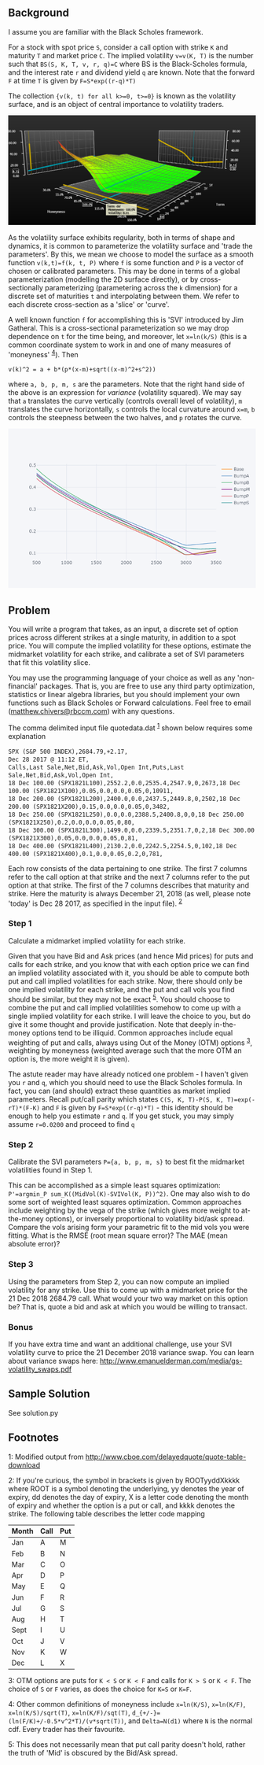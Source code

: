 ## Background

I assume you are familiar with the Black Scholes framework.

For a stock with spot price `S`, consider a call option with strike `K` and maturity `T` and market price `C`. The implied
volatility `v=v(K, T)` is the number such that `BS(S, K, T, v, r, q)=C` where BS is
the Black-Scholes formula, and the interest rate `r` and dividend yield `q` are known. Note that the forward `F` at time `T` is given by `F=S*exp((r-q)*T)`

The collection `{v(k, t) for all k>=0, t>=0}` is known as the volatility surface, and is an object
of central importance to volatility traders.

![Vol Surface. Source: Bloomberg](./VolSurface.png)


As the volatility surface exhibits regularity, both in terms of shape and dynamics,
it is common to parameterize the volatility surface and 'trade the parameters'. By this,
we mean we choose to model the surface as a smooth function `v(k,t)=f(k, t, P)` where
`f` is some function and `P` is a vector of chosen or calibrated parameters.
This may be done in terms of a global parameterization (modelling the 2D surface directly),
or by cross-sectionally parameterizing (parametering across the `k` dimension) for a
discrete set of maturities `t` and interpolating between them. We refer to each discrete cross-section as a 'slice' or 'curve'.

A well known function `f` for accomplishing this is 'SVI' introduced by Jim Gatheral. This is a cross-sectional parameterization so we may drop dependence on `t` for the time being, and moreover, let `x=ln(k/S)` (this is a common coordinate system to work in and one of many measures of 'moneyness' <sup>[4](#moneynessdef)</sup>). Then

    v(k)^2 = a + b*(p*(x-m)+sqrt((x-m)^2+s^2))

where `a, b, p, m, s` are the parameters. Note that the right hand side of the above is an expression for *variance* (volatility squared). We may say that `a` translates the curve vertically (controls overall level of volatility), `m` translates the curve horizontally, `s` controls the local curvature around `x=m`, `b` controls the steepness
between the two halves, and `p` rotates the curve.

![Vol Surface. Source: Bloomberg](./SVIBumps.png)


## Problem

You will write a program that takes, as an input, a discrete set of option prices across different strikes at a single maturity, in addition to a spot price. You will compute the implied volatility for these options, estimate the midmarket volatility for each strike, and calibrate a set of SVI parameters that fit this volatility slice.

You may use the programming language of your choice as well as any
'non-financial' packages. That is, you are free to use any third party
optimization, statistics or linear algebra libraries, but you should implement your own functions such as Black Scholes or Forward calculations. Feel free to email (matthew.chivers@rbccm.com) with any questions.

The comma delimited input file quotedata.dat <sup>[1](#datasource)</sup> shown below requires some explanation

    SPX (S&P 500 INDEX),2684.79,+2.17,
    Dec 28 2017 @ 11:12 ET,
    Calls,Last Sale,Net,Bid,Ask,Vol,Open Int,Puts,Last Sale,Net,Bid,Ask,Vol,Open Int,
    18 Dec 100.00 (SPX1821L100),2552.2,0.0,2535.4,2547.9,0,2673,18 Dec 100.00 (SPX1821X100),0.05,0.0,0.0,0.05,0,10911,
    18 Dec 200.00 (SPX1821L200),2400.0,0.0,2437.5,2449.8,0,2502,18 Dec 200.00 (SPX1821X200),0.15,0.0,0.0,0.05,0,3482,
    18 Dec 250.00 (SPX1821L250),0.0,0.0,2388.5,2400.8,0,0,18 Dec 250.00 (SPX1821X250),0.2,0.0,0.0,0.05,0,80,
    18 Dec 300.00 (SPX1821L300),1499.0,0.0,2339.5,2351.7,0,2,18 Dec 300.00 (SPX1821X300),0.05,0.0,0.0,0.05,0,81,
    18 Dec 400.00 (SPX1821L400),2130.2,0.0,2242.5,2254.5,0,102,18 Dec 400.00 (SPX1821X400),0.1,0.0,0.05,0.2,0,781,

Each row consists of the data pertaining to one strike. The first 7 columns refer to the call option at that strike and the next 7 columns refer to the put option at that strike.
The first of the 7 columns describes that maturity and strike. Here the
maturity is always December 21, 2018 (as well, please note 'today' is Dec 28 2017, as specified in the input file). <sup>[2](#optioncode)</sup>

### Step 1
Calculate a midmarket implied volatility for each strike.

Given that you have Bid and Ask prices (and hence Mid prices) for puts and calls  for each strike, and you know that with each option price we can find an implied volatility associated with it, you should be able to compute both put and call implied volatilities for each strike. Now, there should only be one implied volatility for each strike, and the put and call vols you find should be similar, but they may not be exact <sup>[5](#pcparity)</sup>. You should choose to combine the put and call implied volatilities somehow to come up with a single implied volatility for each strike. I will leave the choice to you, but do give it some thought and provide justification. Note that deeply in-the-money options tend to be illiquid. Common approaches include equal weighting of put and calls, always using Out of the Money (OTM) options <sup>[3](#otmdef)</sup>, weighting by moneyness (weighted average such that the more OTM an option is, the more weight it is given).

The astute reader may have already noticed one problem - I haven't given you `r` and `q`, which you should need to use the Black Scholes formula. In fact, you can (and should) extract these quantities as market implied parameters. Recall put/call parity which states `C(S, K, T)-P(S, K, T)=exp(-rT)*(F-K)` and `F` is given by `F=S*exp((r-q)*T)` - this identity should be enough to help you estimate `r` and `q`. If you get stuck, you may simply assume `r=0.0200` and proceed to find `q`


### Step 2

Calibrate the SVI parameters `P={a, b, p, m, s}` to best fit the midmarket volatilities found in Step 1.

This can be accomplished as a simple least squares optimization: `P'=argmin_P sum_K((MidVol(K)-SVIVol(K, P))^2)`. One may also wish to do some sort of weighted least squares optimization. Common approaches include weighting by the vega of the strike (which gives more weight to at-the-money options), or inversely proportional to volatility bid/ask spread.
Compare the vols arising form your parametric fit to the mid vols you were fitting. What is the RMSE (root mean square error)? The MAE (mean absolute error)?


### Step 3

Using the parameters from Step 2, you can now compute an implied volatility for any strike. Use this
to come up with a midmarket price for the 21 Dec 2018 2684.79 call. What would your two way market on this option be? That is, quote a bid and ask at which you would be willing to transact.


### Bonus

If you have extra time and want an additional challenge, use your SVI volatility curve to price
the 21 December 2018 variance swap. You can learn about variance swaps here: http://www.emanuelderman.com/media/gs-volatility_swaps.pdf

## Sample Solution
See solution.py


## Footnotes

<a name="datasource">1</a>: Modified output from http://www.cboe.com/delayedquote/quote-table-download

<a name="optmnthcode">2</a>: If you're curious, the symbol in brackets is given by ROOTyyddXkkkk where ROOT is a symbol denoting the underlying, yy denotes the year of expiry, dd denotes the day of expiry, X is a letter code denoting the month of expiry and whether the option is a put or call, and kkkk denotes the strike. The following table describes the letter code mapping

| Month | Call | Put |
|-------|------|-----|
| Jan   | A    | M   |
| Feb   | B    | N   |
| Mar   | C    | O   |
| Apr   | D    | P   |
| May   | E    | Q   |
| Jun   | F    | R   |
| Jul   | G    | S   |
| Aug   | H    | T   |
| Sept  | I    | U   |
| Oct   | J    | V   |
| Nov   | K    | W   |
| Dec   | L    | X   |


<a name="otmdef">3</a>: OTM options are puts for `K < S` or `K < F` and calls for `K > S` or `K < F`. The choice of `S` or `F` varies, as does the choice for `K=S` or `K=F`.

<a name="moneynessdef">4</a>: Other common definitions of moneyness include `x=ln(K/S)`, `x=ln(K/F)`, `x=ln(K/S)/sqrt(T)`, `x=ln(K/F)/sqt(T)`, `d_{+/-}=(ln(F/K)+/-0.5*v^2*T)/(v*sqrt(T))`, and `Delta=N(d1)` where `N` is the normal cdf. Every trader has their favourite.

<a name="pcparity">5</a>: This does not necessarily mean that put call parity doesn't hold, rather the truth of 'Mid' is obscured by the Bid/Ask spread.
